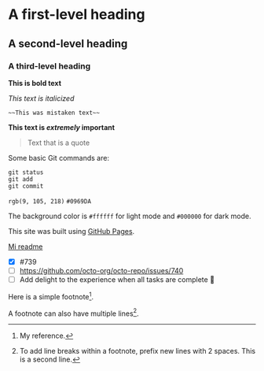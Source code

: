# A first-level heading
## A second-level heading
### A third-level heading

**This is bold text**

*This text is italicized*

	~~This was mistaken text~~
  
  **This text is _extremely_ important**
  
  > Text that is a quote

Some basic Git commands are:
```
git status
git add
git commit
```

`rgb(9, 105, 218)`
`#0969DA`

The background color is `#ffffff` for light mode and `#000000` for dark mode.

This site was built using [GitHub Pages](https://pages.github.com/).

[Mi readme](README.md)

- [x] #739
- [ ] https://github.com/octo-org/octo-repo/issues/740
- [ ] Add delight to the experience when all tasks are complete :tada:

Here is a simple footnote[^1].

A footnote can also have multiple lines[^2].

[^1]: My reference.
[^2]: To add line breaks within a footnote, prefix new lines with 2 spaces.
  This is a second line.
